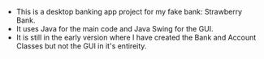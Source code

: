 - This is a desktop banking app project for my fake bank: Strawberry Bank.                                                                                                                                                        
- It uses Java for the main code and Java Swing for the GUI.                                                                                                                                                
- It is still in the early version where I have created the Bank and Account Classes but not the GUI in it's entireity.
